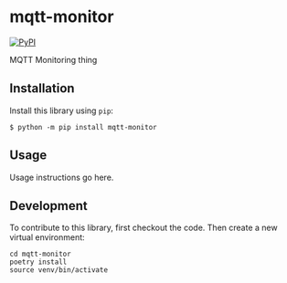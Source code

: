 # mqtt-monitor

[![PyPI](https://img.shields.io/pypi/v/mqtt-monitor.svg)](https://pypi.org/project/mqtt-monitor/)

MQTT Monitoring thing

## Installation

Install this library using `pip`:

    $ python -m pip install mqtt-monitor

## Usage

Usage instructions go here.

## Development

To contribute to this library, first checkout the code. Then create a new virtual environment:

    cd mqtt-monitor
    poetry install
    source venv/bin/activate
